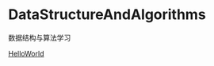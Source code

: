 # DataStructureAndAlgorithms
数据结构与算法学习

[HelloWorld](https://desperadoadil.github.io/DataStructureAndAlgorithms/helloworld/helloworld)
